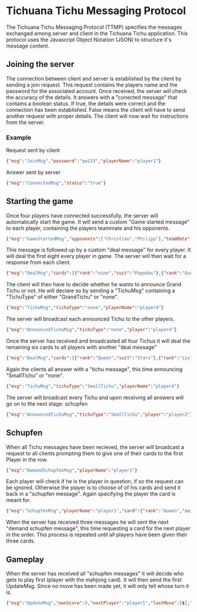 # Tichuana Tichu Messaging Protocol

The Tichuana Tichu Messaging Protocol (TTMP) specifies the messages exchanged among server and client in the Tichuana 
Tichu application. This protocol uses the Javascript Object Notation (JSON) to structure it's message content. 

## Joining the server

The connection between client and server is established by the client by sending a join request. This request contains
the players name and the password for the associated account. Once received, the server will check the accuracy of the
details. It answers with a "conected message" that contains a boolean status. If true, the details were correct and the 
connection has been established. False means the client will have to send another request with proper details.
The client will now wait for instructions from the server.

### Example

Request sent by client

```json
{"msg":"JoinMsg","password":"pw123","playerName":"player1"}
```

Answer sent by server
```json
{"msg":"ConnectedMsg","status":"true"}
```

## Starting the game

Once four players have connected successfully, the server will automatically start the game. It will send a custom 
"Game started message" to each player, containing the players teammate and his opponents.

```json
{"msg":"GameStartedMsg","opponents":["Christian","Philipp"],"teamMate":"Dominik"}
```

This message is followed up by a custom "deal message" for every player. It will deal the first eight every player in 
game. The server will then wait for a response from each client.
 
```json
{"msg":"DealMsg","cards":[{"rank":"nine","suit":"Pagodas"},{"rank":"Queen","suit":"Jade"},{"rank":"three","suit":"Pagodas"},{"rank":"Jack","suit":"Jade"},{"rank":"two","suit":"Jade"},{"rank":"nine","suit":"Stars"},{"rank":"seven","suit":"Jade"},{"rank":"five","suit":"Jade"}]}
```

The client will then have to decide whether he wants to announce Grand Tichu or not. He will declare so by sending a
"TichuMsg" containing a "TichuType" of either "GrandTichu" or "none".
 
```json
{"msg":"TichuMsg","tichuType":"none","playerName":"player4"}
```

The server will broadcast each announced Tichu to the other players.

```json
{"msg":"AnnouncedTichuMsg","tichuType":"none","player":"player4"}
```

Once the server has received and broadcasted all four Tichus it will deal the remaining six cards to all players with 
another "deal message"

```json
{"msg":"DealMsg","cards":[{"rank":"Queen","suit":"Stars"},{"rank":"six","suit":"Pagodas"},{"rank":"Ace","suit":"Pagodas"},{"rank":"four","suit":"Swords"},{"rank":"ten","suit":"Stars"},{"rank":"nine","suit":"Swords"}]}
```

Again the clients all answer with a "tichu message", this time announcing "SmallTichu" or "none".

```json
{"msg":"TichuMsg","tichuType":"SmallTichu","playerName":"player4"}
``` 

The server will broadcast every Tichu and upon receiving all answers will go on to the next stage: schupfen

```json
{"msg":"AnnouncedTichuMsg","tichuType":"SmallTichu","player":"player2"}
``` 

## Schupfen

When all Tichu messages have been recieved, the server will broadcast a request to all clients prompting them to give one
of their cards to the first Player in the row. 

```json
{"msg":"DemandSchupfenMsg","playerName":"player1"}
```

Each player will check if he is the player in question, if so the request can be ignored. Otherwise the player is to 
choose of of his cards and send it back in a "schupfen message". Again specifying the player the card is meant for.

```json
{"msg":"SchupfenMsg","playerName":"player1","card":{"rank":"Queen","suit":"Pagodas"}}
```

When the server has received three messages he will sent the next "demand schupfen message", this time requesting a card
for the next player in the order. This process is repeated until all players have been given their three cards.

## Gameplay

When the server has received all "schupfen messages" it will decide who gets to play first (player with the mahjong card).
It will then send the first UpdateMsg. Since no move has been made yet, it will only tell whose turn it is.

```json
{"msg":"UpdateMsg","ownScore":0,"nextPlayer":"player1","lastMove":[$],"opponentScore":0}
```